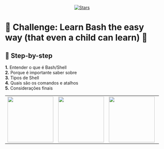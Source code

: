 <p align="center">
<a href="https://github.com/Claudenir-Nojosa/Bash-Course/stargazers"><img src="https://img.shields.io/github/stars/{Claudenir-Nojosa}/{Bash-Course}.svg" alt="Stars"></a>
</p>

# 🌌 Challenge: Learn Bash the easy way (that even a child can learn) 🌌

## 👣 Step-by-step

<p>
<strong>	1.</strong> Entender o que é Bash/Shell <br>
<strong>	2.</strong> Porque é importante saber sobre <br>
<strong>	3.</strong> Tipos de Shell <br> 
<strong>	4.</strong> Quais são os comandos e atalhos <br>
<strong>	5.</strong> Considerações finais

<table>
  <tr>
    <td>   
        <img height="150em" src="https://www.deviantart.com/illudox/art/Astral-Caretaker-928007356"/>
    </td>
    <td>     
        <img height="150em" src="https://www.deviantart.com/bearden-art/art/Astral-Bear-king-938784774"/>
    </td>
     <td>      
        <img height="150em" src="https://www.deviantart.com/sangued/art/Something-925872727"/>
    </td>
    <td>      
        <img height="150em" src="https://www.deviantart.com/elrohirgithain/art/Astral-Projection-Through-Cosmic-Wormhole-Lensing-926575360"/>
    </td>
    <td>      
        <img height="150em" src="https://www.deviantart.com/illudox/art/Astral-Thoughts-928007436"/>
    </td>
  </tr>
</table>
</p>
